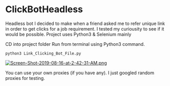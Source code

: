# ClickBotHeadless
Headless bot 
I decided to make when a friend asked me to refer unique link in order to get clicks for a job requirement. 
I tested my curiousity to see if it would be possible. 
Project uses Python3 & Selenium mainly

CD into project folder
Run from terminal using Python3 command. 

```
python3 Link_Clicking_Bot_File.py
```


[![Screen-Shot-2019-08-16-at-2-42-31-AM.png](https://i.postimg.cc/0502FLhq/Screen-Shot-2019-08-16-at-2-42-31-AM.png)](https://postimg.cc/NLLcrPgN)

You can use your own proxies (if you have any). I just googled random proxies for testing. 

